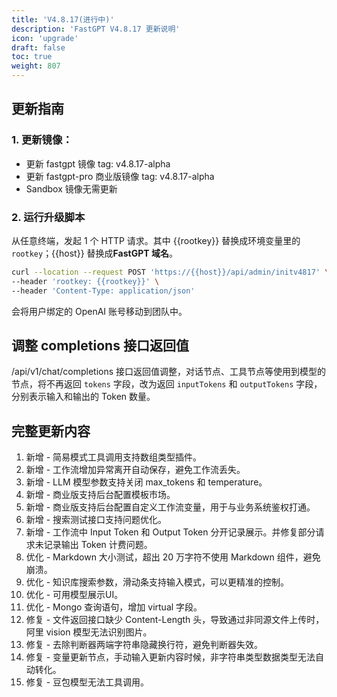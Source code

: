 ```yaml
---
title: 'V4.8.17(进行中)'
description: 'FastGPT V4.8.17 更新说明'
icon: 'upgrade'
draft: false
toc: true
weight: 807
---
```


## 更新指南

### 1. 更新镜像：

- 更新 fastgpt 镜像 tag: v4.8.17-alpha
- 更新 fastgpt-pro 商业版镜像 tag: v4.8.17-alpha
- Sandbox 镜像无需更新


### 2. 运行升级脚本

从任意终端，发起 1 个 HTTP 请求。其中 {{rootkey}} 替换成环境变量里的 `rootkey`；{{host}} 替换成**FastGPT 域名**。

```bash
curl --location --request POST 'https://{{host}}/api/admin/initv4817' \
--header 'rootkey: {{rootkey}}' \
--header 'Content-Type: application/json'
```

会将用户绑定的 OpenAI 账号移动到团队中。


## 调整 completions 接口返回值

/api/v1/chat/completions 接口返回值调整，对话节点、工具节点等使用到模型的节点，将不再返回 `tokens` 字段，改为返回 `inputTokens` 和 `outputTokens` 字段，分别表示输入和输出的 Token 数量。

## 完整更新内容

1. 新增 - 简易模式工具调用支持数组类型插件。
2. 新增 - 工作流增加异常离开自动保存，避免工作流丢失。
3. 新增 - LLM 模型参数支持关闭 max_tokens 和 temperature。
4. 新增 - 商业版支持后台配置模板市场。
5. 新增 - 商业版支持后台配置自定义工作流变量，用于与业务系统鉴权打通。
6. 新增 - 搜索测试接口支持问题优化。
7. 新增 - 工作流中 Input Token 和 Output Token 分开记录展示。并修复部分请求未记录输出 Token 计费问题。
8. 优化 - Markdown 大小测试，超出 20 万字符不使用 Markdown 组件，避免崩溃。
9. 优化 - 知识库搜索参数，滑动条支持输入模式，可以更精准的控制。
10. 优化 - 可用模型展示UI。
11. 优化 - Mongo 查询语句，增加 virtual 字段。
12. 修复 - 文件返回接口缺少 Content-Length 头，导致通过非同源文件上传时，阿里 vision 模型无法识别图片。
13. 修复 - 去除判断器两端字符串隐藏换行符，避免判断器失效。
14. 修复 - 变量更新节点，手动输入更新内容时候，非字符串类型数据类型无法自动转化。
15. 修复 - 豆包模型无法工具调用。